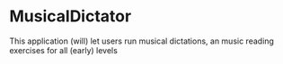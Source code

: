 # MusicalDictator
This application (will) let users run musical dictations, an music reading exercises for all (early) levels
